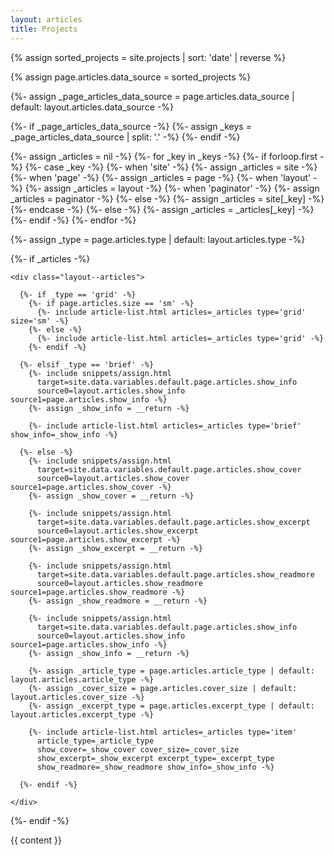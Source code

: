 ```yaml
---
layout: articles
title: Projects
---
```


{% assign sorted_projects = site.projects | sort: 'date' | reverse %}

<!-- Use the sorted projects variable in place of the original data source -->
{% assign page.articles.data_source = sorted_projects %}

<!-- Original content to maintain style -->
<div class="layout--articles">
  {%- assign _page_articles_data_source = page.articles.data_source | default: layout.articles.data_source -%}

  {%- if _page_articles_data_source -%}
  {%- assign _keys = _page_articles_data_source | split: '.' -%}
  {%- endif -%}

  {%- assign _articles = nil -%}
  {%- for _key in _keys -%}
    {%- if forloop.first -%}
      {%- case _key -%}
        {%- when 'site' -%}
          {%- assign _articles = site -%}
        {%- when 'page' -%}
          {%- assign _articles = page -%}
        {%- when 'layout' -%}
          {%- assign _articles = layout -%}
        {%- when 'paginator' -%}
          {%- assign _articles = paginator -%}
        {%- else -%}
          {%- assign _articles = site[_key] -%}
        {%- endcase -%}
    {%- else -%}
      {%- assign _articles = _articles[_key] -%}
    {%- endif -%}
  {%- endfor -%}

  {%- assign _type = page.articles.type | default: layout.articles.type -%}

  {%- if _articles -%}

    <div class="layout--articles">

      {%- if _type == 'grid' -%}
        {%- if page.articles.size == 'sm' -%}
          {%- include article-list.html articles=_articles type='grid' size='sm' -%}
        {%- else -%}
          {%- include article-list.html articles=_articles type='grid' -%}
        {%- endif -%}

      {%- elsif _type == 'brief' -%}
        {%- include snippets/assign.html
          target=site.data.variables.default.page.articles.show_info
          source0=layout.articles.show_info source1=page.articles.show_info -%}
        {%- assign _show_info = __return -%}

        {%- include article-list.html articles=_articles type='brief' show_info=_show_info -%}

      {%- else -%}
        {%- include snippets/assign.html
          target=site.data.variables.default.page.articles.show_cover
          source0=layout.articles.show_cover source1=page.articles.show_cover -%}
        {%- assign _show_cover = __return -%}

        {%- include snippets/assign.html
          target=site.data.variables.default.page.articles.show_excerpt
          source0=layout.articles.show_excerpt source1=page.articles.show_excerpt -%}
        {%- assign _show_excerpt = __return -%}

        {%- include snippets/assign.html
          target=site.data.variables.default.page.articles.show_readmore
          source0=layout.articles.show_readmore source1=page.articles.show_readmore -%}
        {%- assign _show_readmore = __return -%}

        {%- include snippets/assign.html
          target=site.data.variables.default.page.articles.show_info
          source0=layout.articles.show_info source1=page.articles.show_info -%}
        {%- assign _show_info = __return -%}

        {%- assign _article_type = page.articles.article_type | default: layout.articles.article_type -%}
        {%- assign _cover_size = page.articles.cover_size | default: layout.articles.cover_size -%}
        {%- assign _excerpt_type = page.articles.excerpt_type | default: layout.articles.excerpt_type -%}

        {%- include article-list.html articles=_articles type='item'
          article_type=_article_type
          show_cover=_show_cover cover_size=_cover_size
          show_excerpt=_show_excerpt excerpt_type=_excerpt_type
          show_readmore=_show_readmore show_info=_show_info -%}

      {%- endif -%}

    </div>
  {%- endif -%}

  {{ content }}
</div>
